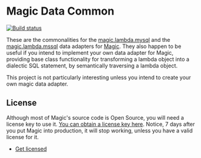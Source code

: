 
# Magic Data Common

[![Build status](https://travis-ci.org/polterguy/magic.data.common.svg?master)](https://travis-ci.org/polterguy/magic.data.common)

These are the commonalities for the [magic.lambda.mysql](https://github.com/polterguy/magic.lambda.mysql) and the 
[magic.lambda.mssql](https://github.com/polterguy/magic.lambda.mssql) data adapters for [Magic](https://github.com/polterguy/magic).
They also happen to be useful if you intend to implement your own data adapter for Magic, providing base class functionality for
transforming a lambda object into a dialectic SQL statement, by semantically traversing a lambda object.

This project is not particularly interesting unless you intend to create your own magic data adapter.

## License

Although most of Magic's source code is Open Source, you will need a license key to use it.
[You can obtain a license key here](https://servergardens.com/buy/).
Notice, 7 days after you put Magic into production, it will stop working, unless you have a valid
license for it.

* [Get licensed](https://servergardens.com/buy/)
